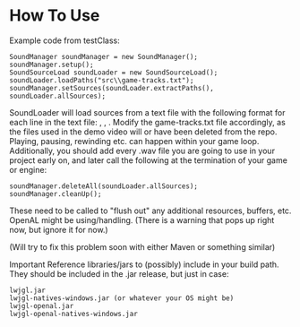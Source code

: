 # How To Use


Example code from testClass:

    SoundManager soundManager = new SoundManager();
    soundManager.setup();
  	SoundSourceLoad soundLoader = new SoundSourceLoad();
  	soundLoader.loadPaths("src\\game-tracks.txt");
  	soundManager.setSources(soundLoader.extractPaths(), soundLoader.allSources);
    
  SoundLoader will load sources from a text file with the following format for each line in the text file: <trackName>, <resourcePath>, <canLoop>.
  Modify the game-tracks.txt file accordingly, as the files used in the demo video will or have been deleted from the repo.
  Playing, pausing, rewinding etc. can happen within your game loop. Additionally, you should add every .wav file 
  you are going to use in your project early on, and later call the following at the termination of your game or engine: 
   
    soundManager.deleteAll(soundLoader.allSources);
    soundManager.cleanUp();
    
  These need to be called to "flush out" any additional resources, buffers, etc. OpenAL might be using/handling.
  (There is a warning that pops up right now, but ignore it for now.)
  
  
  (Will try to fix this problem soon with either Maven or something similar)
  
   Important Reference libraries/jars to (possibly) include in your build path. They should be included in the .jar release, but just in case:
   
    lwjgl.jar
    lwjgl-natives-windows.jar (or whatever your OS might be)
    lwjgl-openal.jar
    lwjgl-openal-natives-windows.jar
  
